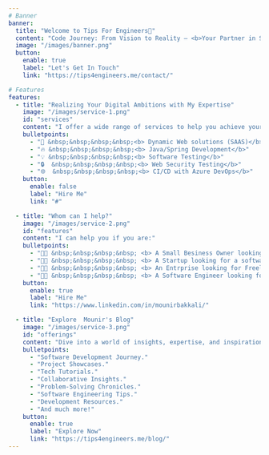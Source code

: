 ```yaml
---
# Banner
banner:
  title: "Welcome to Tips For Engineers👋"
  content: "Code Journey: From Vision to Reality – <b>Your Partner in Software Solutions and Project Excellence.</b><br/>I am <b><a href='https://tips4engineers.me/about'>Mounir El bakkali</a></b> , software engineer and content creator. I love to share my knowledge with others and help them to learn new things. I'm a big fan of open source and I'm always looking for new ways to contribute to the community."
  image: "/images/banner.png"
  button:
    enable: true
    label: "Let's Get In Touch"
    link: "https://tips4engineers.me/contact/"

# Features
features:
  - title: "Realizing Your Digital Ambitions with My Expertise"
    image: "/images/service-1.png"
    id: "services"
    content: "I offer a wide range of services to help you achieve your digital goals."
    bulletpoints:
      - "🚀 &nbsp;&nbsp;&nbsp;&nbsp;<b> Dynamic Web solutions (SAAS)</b>"
      - "🔥 &nbsp;&nbsp;&nbsp;&nbsp;<b> Java/Spring Development</b>"
      - "💡 &nbsp;&nbsp;&nbsp;&nbsp;<b> Software Testing</b>"
      - "🔒  &nbsp;&nbsp;&nbsp;&nbsp;<b> Web Security Testing</b>"
      - "🌐  &nbsp;&nbsp;&nbsp;&nbsp;<b> CI/CD with Azure DevOps</b>"
    button:
      enable: false
      label: "Hire Me"
      link: "#"

  - title: "Whom can I help?"
    image: "/images/service-2.png"
    id: "features"
    content: "I can help you if you are:"
    bulletpoints:
      - "👨‍💻 &nbsp;&nbsp;&nbsp;&nbsp; <b> A Small Besiness Owner looking for a software solution to automate your business.</b>"
      - "👨‍💻 &nbsp;&nbsp;&nbsp;&nbsp; <b> A Startup looking for a software solution to build your MVP.</b>"
      - "👨‍💻 &nbsp;&nbsp;&nbsp;&nbsp; <b> An Entrprise looking for Freelance Java Software Engineer to help you with your project.</b>"
      - "👨‍💻 &nbsp;&nbsp;&nbsp;&nbsp; <b> A Software Engineer looking for a mentor to help you to improve your skills.</b>"
    button:
      enable: true
      label: "Hire Me"
      link: "https://www.linkedin.com/in/mounirbakkali/"

  - title: "Explore  Mounir's Blog"
    image: "/images/service-3.png"
    id: "offerings"
    content: "Dive into a world of insights, expertise, and inspiration as you navigate through Mounir's website. Here's a glimpse of what you can expect to discover."
    bulletpoints:
      - "Software Development Journey."
      - "Project Showcases."
      - "Tech Tutorials."
      - "Collaborative Insights."
      - "Problem-Solving Chronicles."
      - "Software Engineering Tips."
      - "Development Resources."
      - "And much more!"
    button:
      enable: true
      label: "Explore Now"
      link: "https://tips4engineers.me/blog/"
---
```

